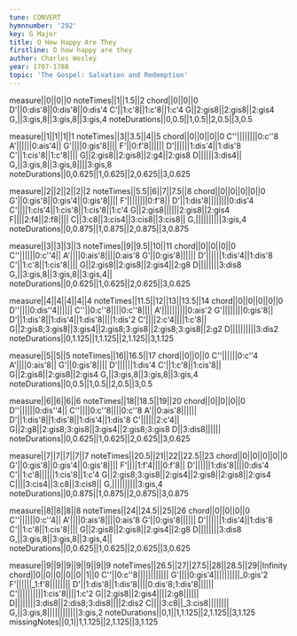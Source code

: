 ```yaml
---
tune: CONVERT
hymnnumber: '292'
key: G Major
title: O How Happy Are They
firstline: O how happy are they
author: Charles Wesley
year: 1707-1788
topic: 'The Gospel: Salvation and Redemption'
---
```

measure||0||0||0
noteTimes||1||1.5||2
chord||0||0||0
D'||0:dis'8||0:dis'8||0:dis'4
C'||1:c'8||1:c'8||1:c'4
G||2:gis8||2:gis8||2:gis4
G,||3:gis,8||3:gis,8||3:gis,4
noteDurations||0,0.5||1,0.5||2,0.5||3,0.5

measure||1||1||1||1
noteTimes||3||3.5||4||5
chord||0||0||0||0
C''||||||||0:c''8
A'||||||0:ais'4||
G'||||0:gis'8||||
F'||0:f'8||||||
D'||||||1:dis'4||1:dis'8
C'||1:cis'8||1:c'8||||
G||2:gis8||2:gis8||2:g4||2:gis8
D||||||3:dis4||
G,||3:gis,8||3:gis,8||||3:gis,8
noteDurations||0,0.625||1,0.625||2,0.625||3,0.625

measure||2||2||2||2||2
noteTimes||5.5||6||7||7.5||8
chord||0||0||0||0||0
G'||0:gis'8||0:gis'4||0:gis'8||||
F'||||||||0:f'8||
D'||1:dis'8||||||||0:dis'4
C'||||1:cis'4||1:cis'8||1:cis'8||1:c'4
G||2:gis8||||||2:gis8||2:gis4
F||||2:f4||2:f8||||
C||3:c8||3:cis4||3:cis8||3:cis8||
G,||||||||||3:gis,4
noteDurations||0,0.875||1,0.875||2,0.875||3,0.875

measure||3||3||3||3
noteTimes||9||9.5||10||11
chord||0||0||0||0
C''||||||0:c''4||
A'||||0:ais'8||||0:ais'8
G'||0:gis'8||||||
D'||||||1:dis'4||1:dis'8
C'||1:c'8||1:cis'8||||
G||2:gis8||2:gis8||2:gis4||2:g8
D||||||||3:dis8
G,||3:gis,8||3:gis,8||3:gis,4||
noteDurations||0,0.625||1,0.625||2,0.625||3,0.625

measure||4||4||4||4||4
noteTimes||11.5||12||13||13.5||14
chord||0||0||0||0||0
D''||||0:dis''4||||||
C''||0:c''8||||0:c''8||||
A'||||||||||0:ais'2
G'||||||||0:gis'8||
D'||1:dis'8||1:dis'4||1:dis'8||||1:dis'2
C'||||2:c'4||||1:c'8||
G||2:gis8;3:gis8||3:gis4||2:gis8;3:gis8||2:gis8;3:gis8||2:g2
D||||||||||3:dis2
noteDurations||0,1.125||1,1.125||2,1.125||3,1.125

measure||5||5||5
noteTimes||16||16.5||17
chord||0||0||0
C''||||||0:c''4
A'||||0:ais'8||
G'||0:gis'8||||
D'||||||1:dis'4
C'||1:c'8||1:cis'8||
G||2:gis8||2:gis8||2:gis4
G,||3:gis,8||3:gis,8||3:gis,4
noteDurations||0,0.5||1,0.5||2,0.5||3,0.5

measure||6||6||6||6
noteTimes||18||18.5||19||20
chord||0||0||0||0
D''||||||0:dis''4||
C''||||0:c''8||||0:c''8
A'||0:ais'8||||||
D'||1:dis'8||1:dis'8||1:dis'4||1:dis'8
C'||||||2:c'4||
G||2:g8||2:gis8;3:gis8||3:gis4||2:gis8;3:gis8
D||3:dis8||||||
noteDurations||0,0.625||1,0.625||2,0.625||3,0.625

measure||7||7||7||7||7
noteTimes||20.5||21||22||22.5||23
chord||0||0||0||0||0
G'||0:gis'8||0:gis'4||0:gis'8||||
F'||||1:f'4||||0:f'8||
D'||||||1:dis'8||||0:dis'4
C'||1:c'8||||||1:cis'8||1:c'4
G||2:gis8;3:gis8||2:gis4||2:gis8||2:gis8||2:gis4
C||||3:cis4||3:c8||3:cis8||
G,||||||||||3:gis,4
noteDurations||0,0.875||1,0.875||2,0.875||3,0.875

measure||8||8||8||8
noteTimes||24||24.5||25||26
chord||0||0||0||0
C''||||||0:c''4||
A'||||0:ais'8||||0:ais'8
G'||0:gis'8||||||
D'||||||1:dis'4||1:dis'8
C'||1:c'8||1:cis'8||||
G||2:gis8||2:gis8||2:gis4||2:g8
D||||||||3:dis8
G,||3:gis,8||3:gis,8||3:gis,4||
noteDurations||0,0.625||1,0.625||2,0.625||3,0.625

measure||9||9||9||9||9||9||9
noteTimes||26.5||27||27.5||28||28.5||29||Infinity
chord||0||0||0||0||0||1||0
C''||0:c''8||||||||||||
G'||||0:gis'4||||||||||_0:gis'2
F'||||||_1:f'8||||||||
D'||1:dis'8||1:dis'8||||0:dis'8;1:dis'8||||||
C'||||||||||1:cis'8||||1:c'2
G||2:gis8||2:gis4||||2:g8||||||
D||||||||3:dis8||2:dis8;3:dis8||||2:dis2
C||||3:c8||_3:cis8||||||||
G,||3:gis,8||||||||||||3:gis,2
noteDurations||0,1||1,1.125||2,1.125||3,1.125
missingNotes||0,1||1,1.125||2,1.125||3,1.125

